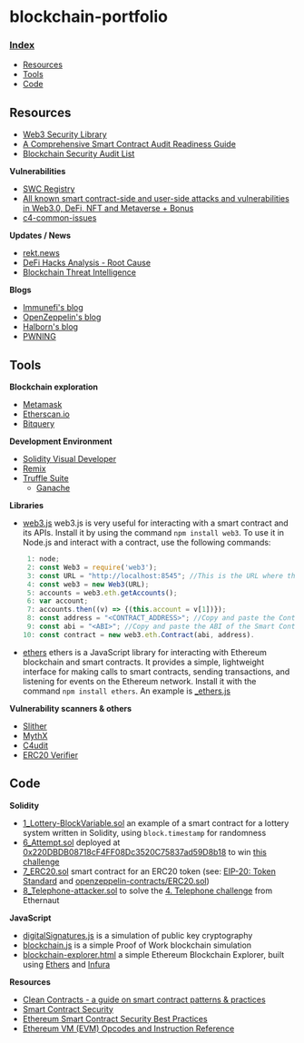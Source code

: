 # blockchain-portfolio

### <ins>Index</ins>
- [Resources](#resources)
- [Tools](#tools)
- [Code](#code)



## Resources

- [Web3 Security Library](https://github.com/immunefi-team/Web3-Security-Library)
- [A Comprehensive Smart Contract Audit Readiness Guide](https://learn.openzeppelin.com/security-audits/readiness-guide)
- [Blockchain Security Audit List](https://github.com/0xNazgul/Blockchain-Security-Audit-List)

**Vulnerabilities**
- [SWC Registry](https://swcregistry.io/)
- [All known smart contract-side and user-side attacks and vulnerabilities in Web3.0, DeFi, NFT and Metaverse + Bonus](https://telegra.ph/All-known-smart-contract-side-and-user-side-attacks-and-vulnerabilities-in-Web30--DeFi-03-31)
- [c4-common-issues](https://github.com/byterocket/c4-common-issues)

**Updates / News**
- [rekt.news](https://rekt.news/)
- [DeFi Hacks Analysis - Root Cause](https://wooded-meter-1d8.notion.site/0e85e02c5ed34df3855ea9f3ca40f53b?v=22e5e2c506ef4caeb40b4f78e23517ee)
- [Blockchain Threat Intelligence](https://newsletter.blockthreat.io/)

**Blogs**
- [Immunefi's blog](https://immunefi.medium.com/)
- [OpenZeppelin's blog](https://blog.openzeppelin.com/)
- [Halborn's blog](https://halborn.com/blog/)
- [PWNING](https://pwning.mirror.xyz/)



## Tools

**Blockchain exploration**
- [Metamask](https://metamask.io/)
- [Etherscan.io](https://etherscan.io)
- [Bitquery](https://explorer.bitquery.io/)

**Development Environment**
- [Solidity Visual Developer](https://marketplace.visualstudio.com/items?itemName=tintinweb.solidity-visual-auditor)
- [Remix](https://remix-project.org/)
- [Truffle Suite](https://trufflesuite.com/docs/)
  - [Ganache](https://github.com/trufflesuite/ganache)

**Libraries**
- [web3.js](https://web3js.readthedocs.io/)
  web3.js is very useful for interacting with a smart contract and its APIs. Install it by using the command `npm install web3`. To use it in Node.js and interact with a contract, use the following commands:
  ```javascript
   1: node;
   2: const Web3 = require('web3');
   3: const URL = "http://localhost:8545"; //This is the URL where the contract is deployed, insert the url from Ganache
   4: const web3 = new Web3(URL);
   5: accounts = web3.eth.getAccounts();
   6: var account;
   7: accounts.then((v) => {(this.account = v[1])});
   8: const address = "<CONTRACT_ADDRESS>"; //Copy and paste the Contract Address
   9: const abi = "<ABI>"; //Copy and paste the ABI of the Smart Contract
  10: const contract = new web3.eth.Contract(abi, address).
  ```
- [ethers](https://docs.ethers.org/)
  ethers is a JavaScript library for interacting with Ethereum blockchain and smart contracts. It provides a simple, lightweight interface for making calls to smart contracts, sending transactions, and listening for events on the Ethereum network. Install it with the command `npm install ethers`. An example is [_ethers.js](JavaScript/_ethers.js)

**Vulnerability scanners & others**
- [Slither](https://github.com/crytic/slither)
- [MythX](https://mythx.io/)
- [C4udit](https://github.com/byterocket/c4udit)
- [ERC20 Verifier](https://erc20-verifier.openzeppelin.com/)



## Code

**Solidity**
- [1_Lottery-BlockVariable.sol](Solidity/1_Lottery-BlockVariable.sol) an example of a smart contract for a lottery system written in Solidity, using `block.timestamp` for randomness
- [6_Attempt.sol](Solidity/6_Attempt.sol) deployed at [0x220DBDB08718cF4FF08Dc3520C75837ad59D8b18](https://goerli.etherscan.io/address/0x220dbdb08718cf4ff08dc3520c75837ad59d8b18) to win [this challenge](https://goerli.etherscan.io/address/0xcF469d3BEB3Fc24cEe979eFf83BE33ed50988502#code)
- [7_ERC20.sol](Solidity/7_ERC20.sol) smart contract for an ERC20 token (see: [EIP-20: Token Standard](https://eips.ethereum.org/EIPS/eip-20) and [openzeppelin-contracts/ERC20.sol](https://github.com/OpenZeppelin/openzeppelin-contracts/blob/v4.8.0/contracts/token/ERC20/ERC20.sol))
- [8_Telephone-attacker.sol](Solidity/8_Telephone-attacker.sol) to solve the [4. Telephone challenge](https://ethernaut.openzeppelin.com/level/4) from Ethernaut

**JavaScript**
- [digitalSignatures.js](JavaScript/digitalSignatures.js) is a simulation of public key cryptography
- [blockchain.js](JavaScript/blockchain.js) is a simple Proof of Work blockchain simulation
- [blockchain-explorer.html](JavaScript/blockchain-explorer.html) a simple Ethereum Blockchain Explorer, built using [Ethers](https://docs.ethers.org/) and [Infura](https://www.infura.io/)

**Resources**

- [Clean Contracts - a guide on smart contract patterns & practices](https://www.useweb3.xyz/guides/clean-contracts)
- [Smart Contract Security](https://ethereum.org/en/developers/docs/smart-contracts/security/)
- [Ethereum Smart Contract Security Best Practices](https://consensys.github.io/smart-contract-best-practices/)
- [Ethereum VM (EVM) Opcodes and Instruction Reference](https://github.com/crytic/evm-opcodes)
